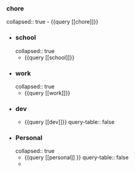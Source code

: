 ### chore
collapsed:: true
	- {{query [[chore]]}}
- ### school
  collapsed:: true
	- {{query [[school]]}}
- ### work
  collapsed:: true
	- {{query [[work]]}}
- ### dev
	- {{query [[dev]]}}
	  query-table:: false
- ### Personal
  collapsed:: true
	- {{query [[personal]] }}
	  query-table:: false
	-